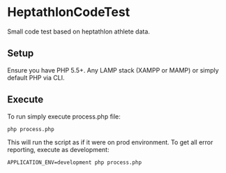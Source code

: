 # HeptathlonCodeTest
Small code test based on heptathlon athlete data.

## Setup
Ensure you have PHP 5.5+. Any LAMP stack (XAMPP or MAMP) or simply default PHP via CLI.

## Execute
To run simply execute process.php file:

```shell
php process.php
```

This will run the script as if it were on prod environment. To get all error reporting, execute as development:

```shell
APPLICATION_ENV=development php process.php
```

